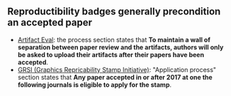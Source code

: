 ## Reproductibility badges generally precondition an accepted paper
 * [Artifact Eval](https://www.artifact-eval.org/about.html): the process section
   states that __To maintain a wall of separation between paper review and the
   artifacts, authors will only be asked to upload their artifacts after their
   papers have been accepted__.
 * [GRSI (Graphics Repricability Stamp Initiative)](http://www.replicabilitystamp.org/):
   "Application process" section states that __Any paper accepted in or after 2017 at
   one the following journals is eligible to apply for the stamp__.
